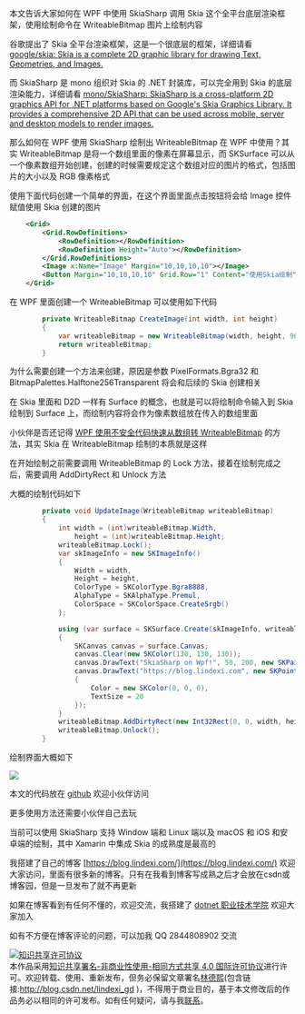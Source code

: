 
本文告诉大家如何在 WPF 中使用 SkiaSharp 调用 Skia 这个全平台底层渲染框架，使用绘制命令在 WriteableBitmap 图片上绘制内容

<!--more-->


<!-- CreateTime:2020/8/31 12:30:28 -->

<!-- 发布 -->

谷歌提出了 Skia 全平台渲染框架，这是一个很底层的框架，详细请看 [google/skia: Skia is a complete 2D graphic library for drawing Text, Geometries, and Images.](https://github.com/google/skia)

而 SkiaSharp 是 mono 组织对 Skia 的 .NET 封装库，可以完全用到 Skia 的底层渲染能力，详细请看 [mono/SkiaSharp: SkiaSharp is a cross-platform 2D graphics API for .NET platforms based on Google's Skia Graphics Library. It provides a comprehensive 2D API that can be used across mobile, server and desktop models to render images.](https://github.com/mono/SkiaSharp/)

那么如何在 WPF 使用 SkiaSharp 绘制出 WriteableBitmap 在 WPF 中使用？其实 WriteableBitmap 是将一个数组里面的像素在屏幕显示，而 SKSurface 可以从一个像素数组开始创建，创建的时候需要规定这个数组对应的图片的格式，包括图片的大小以及 RGB 像素格式

使用下面代码创建一个简单的界面，在这个界面里面点击按钮将会给 Image 控件赋值使用 Skia 创建的图片

```xml
    <Grid>
        <Grid.RowDefinitions>
            <RowDefinition></RowDefinition>
            <RowDefinition Height="Auto"></RowDefinition>
        </Grid.RowDefinitions>
        <Image x:Name="Image" Margin="10,10,10,10"></Image>
        <Button Margin="10,10,10,10" Grid.Row="1" Content="使用Skia绘制" Click="Button_OnClick"></Button>
    </Grid>
```

在 WPF 里面创建一个 WriteableBitmap 可以使用如下代码

```csharp
        private WriteableBitmap CreateImage(int width, int height)
        {
            var writeableBitmap = new WriteableBitmap(width, height, 96, 96, PixelFormats.Bgra32, BitmapPalettes.Halftone256Transparent);
            return writeableBitmap;
        }
```

为什么需要创建一个方法来创建，原因是参数 PixelFormats.Bgra32 和 BitmapPalettes.Halftone256Transparent 将会和后续的 Skia 创建相关

在 Skia 里面和 D2D 一样有 Surface 的概念，也就是可以将绘制命令输入到 Skia 绘制到 Surface 上，而绘制内容将会作为像素数组放在传入的数组里面

小伙伴是否还记得 [WPF 使用不安全代码快速从数组转 WriteableBitmap](https://blog.lindexi.com/post/WPF-%E4%BD%BF%E7%94%A8%E4%B8%8D%E5%AE%89%E5%85%A8%E4%BB%A3%E7%A0%81%E5%BF%AB%E9%80%9F%E4%BB%8E%E6%95%B0%E7%BB%84%E8%BD%AC-WriteableBitmap.html) 的方法，其实 Skia 在 WriteableBitmap 绘制的本质就是这样

在开始绘制之前需要调用 WriteableBitmap 的 Lock 方法，接着在绘制完成之后，需要调用 AddDirtyRect 和 Unlock 方法

大概的绘制代码如下

```csharp
        private void UpdateImage(WriteableBitmap writeableBitmap)
        {
            int width = (int)writeableBitmap.Width,
                height = (int)writeableBitmap.Height;
            writeableBitmap.Lock();
            var skImageInfo = new SKImageInfo()
            {
                Width = width,
                Height = height,
                ColorType = SKColorType.Bgra8888,
                AlphaType = SKAlphaType.Premul,
                ColorSpace = SKColorSpace.CreateSrgb()
            };

            using (var surface = SKSurface.Create(skImageInfo, writeableBitmap.BackBuffer))
            {
                SKCanvas canvas = surface.Canvas;
                canvas.Clear(new SKColor(130, 130, 130));
                canvas.DrawText("SkiaSharp on Wpf!", 50, 200, new SKPaint() { Color = new SKColor(0, 0, 0), TextSize = 100 });
                canvas.DrawText("https://blog.lindexi.com", new SKPoint(50, 500), new SKPaint(new SKFont(SKTypeface.FromFamilyName("微软雅黑")))
                {
                    Color = new SKColor(0, 0, 0),
                    TextSize = 20
                });
            }
            writeableBitmap.AddDirtyRect(new Int32Rect(0, 0, width, height));
            writeableBitmap.Unlock();
        }
```

绘制界面大概如下

![](http://image.acmx.xyz/lindexi%2F20208301919281724.jpg)

本文的代码放在 [github](https://github.com/lindexi/lindexi_gd/tree/e414c652ae503d882ad13eb844e70f8bc787f287/ReewheaberekaiNayweelehe) 欢迎小伙伴访问

更多使用方法还需要小伙伴自己去玩

当前可以使用 SkiaSharp 支持 Window 端和 Linux 端以及 macOS 和 iOS 和安卓端的绘制，其中 Xamarin 中集成 Skia 的成熟度是最高的



我搭建了自己的博客 [https://blog.lindexi.com/](https://blog.lindexi.com/) 欢迎大家访问，里面有很多新的博客。只有在我看到博客写成熟之后才会放在csdn或博客园，但是一旦发布了就不再更新

如果在博客看到有任何不懂的，欢迎交流，我搭建了 [dotnet 职业技术学院](https://t.me/dotnet_campus) 欢迎大家加入

如有不方便在博客评论的问题，可以加我 QQ 2844808902 交流

<a rel="license" href="http://creativecommons.org/licenses/by-nc-sa/4.0/"><img alt="知识共享许可协议" style="border-width:0" src="https://licensebuttons.net/l/by-nc-sa/4.0/88x31.png" /></a><br />本作品采用<a rel="license" href="http://creativecommons.org/licenses/by-nc-sa/4.0/">知识共享署名-非商业性使用-相同方式共享 4.0 国际许可协议</a>进行许可。欢迎转载、使用、重新发布，但务必保留文章署名[林德熙](http://blog.csdn.net/lindexi_gd)(包含链接:http://blog.csdn.net/lindexi_gd )，不得用于商业目的，基于本文修改后的作品务必以相同的许可发布。如有任何疑问，请与我[联系](mailto:lindexi_gd@163.com)。